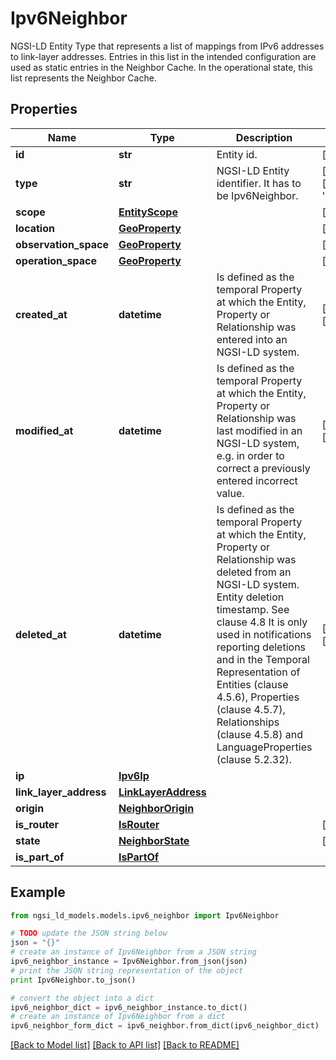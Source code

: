 # Ipv6Neighbor

NGSI-LD Entity Type that represents a list of mappings from IPv6 addresses to link-layer addresses. Entries in this list in the intended configuration are used as static entries in the Neighbor Cache. In the operational state, this list represents the Neighbor Cache. 

## Properties
Name | Type | Description | Notes
------------ | ------------- | ------------- | -------------
**id** | **str** | Entity id.  | [optional] 
**type** | **str** | NGSI-LD Entity identifier. It has to be Ipv6Neighbor. | [optional] [default to 'Ipv6Neighbor']
**scope** | [**EntityScope**](EntityScope.md) |  | [optional] 
**location** | [**GeoProperty**](GeoProperty.md) |  | [optional] 
**observation_space** | [**GeoProperty**](GeoProperty.md) |  | [optional] 
**operation_space** | [**GeoProperty**](GeoProperty.md) |  | [optional] 
**created_at** | **datetime** | Is defined as the temporal Property at which the Entity, Property or Relationship was entered into an NGSI-LD system.  | [optional] [readonly] 
**modified_at** | **datetime** | Is defined as the temporal Property at which the Entity, Property or Relationship was last modified in an NGSI-LD system, e.g. in order to correct a previously entered incorrect value.  | [optional] [readonly] 
**deleted_at** | **datetime** | Is defined as the temporal Property at which the Entity, Property or Relationship was deleted from an NGSI-LD system.  Entity deletion timestamp. See clause 4.8 It is only used in notifications reporting deletions and in the Temporal Representation of Entities (clause 4.5.6), Properties (clause 4.5.7), Relationships (clause 4.5.8) and LanguageProperties (clause 5.2.32).  | [optional] [readonly] 
**ip** | [**Ipv6Ip**](Ipv6Ip.md) |  | 
**link_layer_address** | [**LinkLayerAddress**](LinkLayerAddress.md) |  | 
**origin** | [**NeighborOrigin**](NeighborOrigin.md) |  | 
**is_router** | [**IsRouter**](IsRouter.md) |  | [optional] 
**state** | [**NeighborState**](NeighborState.md) |  | [optional] 
**is_part_of** | [**IsPartOf**](IsPartOf.md) |  | 

## Example

```python
from ngsi_ld_models.models.ipv6_neighbor import Ipv6Neighbor

# TODO update the JSON string below
json = "{}"
# create an instance of Ipv6Neighbor from a JSON string
ipv6_neighbor_instance = Ipv6Neighbor.from_json(json)
# print the JSON string representation of the object
print Ipv6Neighbor.to_json()

# convert the object into a dict
ipv6_neighbor_dict = ipv6_neighbor_instance.to_dict()
# create an instance of Ipv6Neighbor from a dict
ipv6_neighbor_form_dict = ipv6_neighbor.from_dict(ipv6_neighbor_dict)
```
[[Back to Model list]](../README.md#documentation-for-models) [[Back to API list]](../README.md#documentation-for-api-endpoints) [[Back to README]](../README.md)


